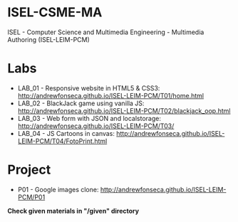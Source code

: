 # ISEL-CSME-MA
ISEL - Computer Science and Multimedia Engineering - Multimedia Authoring (ISEL-LEIM-PCM)
# Labs
* LAB_01 - Responsive website in HTML5 & CSS3: http://andrewfonseca.github.io/ISEL-LEIM-PCM/T01/home.html
* LAB_02 - BlackJack game using vanilla JS: http://andrewfonseca.github.io/ISEL-LEIM-PCM/T02/blackjack_oop.html
* LAB_03 - Web form with JSON and localstorage: http://andrewfonseca.github.io/ISEL-LEIM-PCM/T03/
* LAB_04 - JS Cartoons in canvas: http://andrewfonseca.github.io/ISEL-LEIM-PCM/T04/FotoPrint.html
# Project
* P01 - Google images clone: http://andrewfonseca.github.io/ISEL-LEIM-PCM/P01

**Check given materials in "/given" directory**
